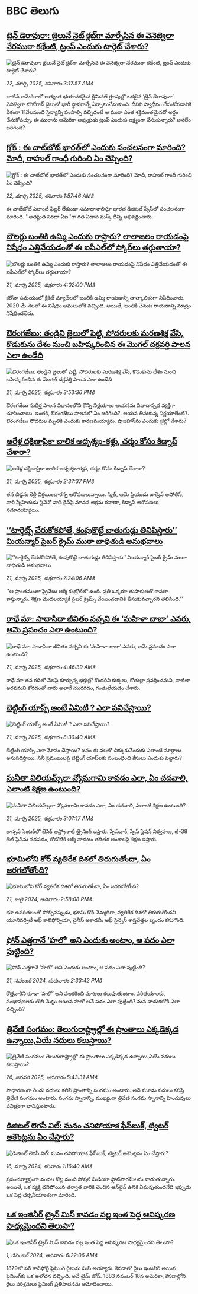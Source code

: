 # BBC తెలుగు## [ట్రెన్ డెరావురా: జైలునే నైట్ క్లబ్‌గా మార్చేసిన ఈ వెనెజ్వెలా నేరముఠా కథేంటి, ట్రంప్‌ ఎందుకు టార్గెట్ చేశారు?](https://www.bbc.com/telugu/articles/c62zj6g5pnzo?at_campaign=githubrss)![ట్రెన్ డెరావురా: జైలునే నైట్ క్లబ్‌గా మార్చేసిన ఈ వెనెజ్వెలా నేరముఠా కథేంటి, ట్రంప్‌ ఎందుకు టార్గెట్ చేశారు?](https://ichef.bbci.co.uk/ace/standard/240/cpsprodpb/4ff3/live/521bcf50-02f6-11f0-a8b1-950887ddc6e5.jpg)_22, మార్చి 2025, శనివారం 3:17:57 AMకి_లాటిన్ అమెరికాలో అత్యంత భయానకమైన క్రిమినల్ గ్రూపుల్లో ఒకటైన ‘ట్రెన్ డెరావువా’ వెనిజ్వెలా టొకోరాన్ జైలులో భారీ స్థావరాన్నే ఏర్పాటుచేసుకుంది. దీనిని స్వాధీనం చేసుకోవడానికి ఏకంగా 11వేలమంది సైన్యాన్ని పంపాల్సి వచ్చిదంటే ఆ ముఠా ఎంత శక్తిమంతమైనదో అర్ధం చేసుకోవచ్చు. ఈ ముఠాను అమెరికా అధ్యక్షుడు ట్రంప్ ఎందుకు లక్ష్యంగా చేసుకున్నారు? అసలేం జరిగింది?## [గ్రోక్ : ఈ చాట్‌బోట్ భారత్‌లో ఎందుకు సంచలనంగా మారింది? మోదీ, రాహుల్ గాంధీ గురించి ఏం చెప్పింది?](https://www.bbc.com/telugu/articles/cjw2xdnl841o?at_campaign=githubrss)![గ్రోక్ : ఈ చాట్‌బోట్ భారత్‌లో ఎందుకు సంచలనంగా మారింది? మోదీ, రాహుల్ గాంధీ గురించి ఏం చెప్పింది?](https://ichef.bbci.co.uk/ace/standard/240/cpsprodpb/1e83/live/33d70730-06b6-11f0-9243-77895ccc72e4.jpg)_22, మార్చి 2025, శనివారం 1:57:46 AMకి_ఈ చాట్‌బోట్ ఎలాంటి ఫిల్టర్ లేకుండా సమాధానాలిస్తూ భారత డిజిటల్ స్పేస్‌లో సంచలనంగా మారింది. ''అత్యంత సరదా ఏఐ''గా గత ఏడాది మస్క్ దీన్ని అభివర్ణించారు.## [బౌలర్లు బంతికి ఉమ్మి ఎందుకు రాస్తారు? లాలాజలం రాయడంపై నిషేధం ఎత్తివేయడంతో ఈ ఐపీఎల్‌లో స్కోర్‌లు తగ్గుతాయా?](https://www.bbc.com/telugu/articles/cddyj6qmvd5o?at_campaign=githubrss)![బౌలర్లు బంతికి ఉమ్మి ఎందుకు రాస్తారు? లాలాజలం రాయడంపై నిషేధం ఎత్తివేయడంతో ఈ ఐపీఎల్‌లో స్కోర్‌లు తగ్గుతాయా?](https://ichef.bbci.co.uk/ace/standard/240/cpsprodpb/34be/live/839c5cf0-066d-11f0-ad4c-cd9f741f54fe.jpg)_21, మార్చి 2025, శుక్రవారం 4:02:00 PMకి_కరోనా సమయంలో క్రికెట్ మ్యాచ్‌లలో బంతికి ఉమ్మి రాయడాన్ని తాత్కాలికంగా నిషేధించారు. 2020 మే నెలలో ఈ నిషేధం అమలులోకి వచ్చింది. అయితే, బంతికి చెమట రాయడాన్ని మాత్రం నిషేధించలేదు.## [ఔరంగజేబు: తండ్రిని జైలులో పెట్టి, సోదరులకు మరణశిక్ష వేసి, కొడుకును దేశం నుంచి బహిష్కరించిన ఈ మొగల్ చక్రవర్తి పాలన ఎలా ఉండేది](https://www.bbc.com/telugu/articles/cq5z194ezp4o?at_campaign=githubrss)![ఔరంగజేబు: తండ్రిని జైలులో పెట్టి, సోదరులకు మరణశిక్ష వేసి, కొడుకును దేశం నుంచి బహిష్కరించిన ఈ మొగల్ చక్రవర్తి పాలన ఎలా ఉండేది](https://ichef.bbci.co.uk/ace/standard/240/cpsprodpb/baf0/live/6d9710b0-0598-11f0-94d4-6f954f5dcfa3.png)_21, మార్చి 2025, శుక్రవారం 3:53:36 PMకి_ఔరంగజేబు సుదీర్ఘ పాలన విధానంలోని కొన్ని నిర్ణయాలు ఆయనను వివాదాస్పద వ్యక్తిగా చూపించాయి. ఇంతకీ, ఔరంగజేబు పాలనలో ఏం జరిగింది?. ఆయన తీసుకున్న నిర్ణయాలేంటి?. ఔరంగజేబు సోదరుల మృతికి ఎందుకు కారణమయ్యారు. షాజహాన్‌ను ఎందుకు జైల్లో వేశారు?## [ఆరేళ్ల దక్షిణాఫ్రికా బాలిక అదృశ్యం-కళ్లు, చర్మం కోసం కిడ్నాప్ చేశారా?](https://www.bbc.com/telugu/articles/c1lp1vl9q37o?at_campaign=githubrss)![ఆరేళ్ల దక్షిణాఫ్రికా బాలిక అదృశ్యం-కళ్లు, చర్మం కోసం కిడ్నాప్ చేశారా?](https://ichef.bbci.co.uk/ace/standard/240/cpsprodpb/8005/live/bf144990-0655-11f0-88b7-5556e7b55c5e.jpg)_21, మార్చి 2025, శుక్రవారం 2:37:37 PMకి_తన బిడ్డను కెల్లీ విక్రయించారన్న ఆరోపణలున్నాయి.
స్మిత్, ఆమె ప్రియుడు జాక్వెన్ అపోలిస్, వారి స్నేహితుడు స్టీవెనో వాన్ రైన్‌పై మానవ అక్రమ రవాణా, కిడ్నాప్ ఆరోపణలు నమోదయ్యాయి.## [‘‘టార్గెట్స్ చేరుకోకపోతే, కంపుకొట్టే బాతుగుడ్లు తినిపిస్తారు’’ మియన్మార్ సైబర్ క్రైమ్ ముఠా బాధితుడి అనుభవాలు ](https://www.bbc.com/telugu/articles/c7vzyj13r23o?at_campaign=githubrss)![‘‘టార్గెట్స్ చేరుకోకపోతే, కంపుకొట్టే బాతుగుడ్లు తినిపిస్తారు’’ మియన్మార్ సైబర్ క్రైమ్ ముఠా బాధితుడి అనుభవాలు ](https://ichef.bbci.co.uk/ace/standard/240/cpsprodpb/6923/live/cbbc33e0-058a-11f0-a504-0b500df79877.jpg)_21, మార్చి 2025, శుక్రవారం 7:24:06 AMకి_''ఆ ప్రాంతమంతా ప్రైవేటు ఆర్మీ కంట్రోల్‌లో ఉంది. ప్రతి ఒక్కరూ తుపాకులతో కాపలా కాస్తున్నారు. శిక్షణ మొదలయ్యాకే సైబర్ క్రైమ్స్ చేయించడానికి తీసుకువచ్చారని  తెలిసింది.''## [రాధే మా: సాదాసీదా జీవితం నచ్చని ఈ ‘మహిళా బాబా’ ఎవరు, ఆమె ప్రపంచం ఎలా ఉంటుంది?](https://www.bbc.com/telugu/articles/c0rz2pkz54yo?at_campaign=githubrss)![రాధే మా: సాదాసీదా జీవితం నచ్చని ఈ ‘మహిళా బాబా’ ఎవరు, ఆమె ప్రపంచం ఎలా ఉంటుంది?](https://ichef.bbci.co.uk/ace/standard/240/cpsprodpb/dca3/live/9450d750-040c-11f0-94d4-6f954f5dcfa3.jpg)_21, మార్చి 2025, శుక్రవారం 4:46:39 AMకి_రాధే మా తన గదిలో నేలపై కూర్చున్న భక్తుల్లో కొందరిని  కుక్కలు, కోతుల్లా ప్రవర్తించమని, వాటిలా అరవమని  కోరడంతో వారు అలాగే మొరగడం, గంతులేయడం చేశారు.## [బెట్టింగ్ యాప్స్ అంటే ఏమిటీ ? ఎలా పనిచేస్తాయి?](https://www.bbc.com/telugu/articles/c241m5qjye0o?at_campaign=githubrss)![బెట్టింగ్ యాప్స్ అంటే ఏమిటీ ? ఎలా పనిచేస్తాయి?](https://ichef.bbci.co.uk/ace/standard/240/cpsprodpb/a2dd/live/5eab6b00-062e-11f0-9f16-1ba6f1332073.jpg)_21, మార్చి 2025, శుక్రవారం 8:30:40 AMకి_బెట్టింగ్ యాప్స్  ఎలా మోసం చేస్తాయి? జనం ఈ వలలో చిక్కుకునేందుకు ఎలాంటి మార్గాలు అనుసరిస్తాయి. సినీ ప్రముఖులపై బెట్టింగ్ యాప్‌లకు సంబంధించి కేసులు ఎందుకు పెట్టారు?## [సునీతా విలియమ్స్‌లా వ్యోమగామి కావడం ఎలా, ఏం  చదవాలి, ఎలాంటి శిక్షణ ఉంటుంది? ](https://www.bbc.com/telugu/articles/c1jpyep46nwo?at_campaign=githubrss)![సునీతా విలియమ్స్‌లా వ్యోమగామి కావడం ఎలా, ఏం  చదవాలి, ఎలాంటి శిక్షణ ఉంటుంది? ](https://ichef.bbci.co.uk/ace/standard/240/cpsprodpb/f364/live/f34316c0-0578-11f0-88b7-5556e7b55c5e.jpg)_21, మార్చి 2025, శుక్రవారం 3:07:17 AMకి_జాన్సన్ సెంటర్‌లో బేసిక్ ఆస్ట్రోనాట్ ట్రైనింగ్ ఇస్తారు.  స్పేస్‌వాక్, స్పేస్ స్టేషన్ నిర్వహణ, టీ-38 జెట్ ప్లేన్‌ను నడపడం, రోబోటిక్ ఆర్మ్‌ వాడటం తదితర అంశాలపై శిక్షణ ఇస్తారు.## [భూమిలోని కోర్ వ్యతిరేక దిశలో తిరుగుతోందా, ఏం జరగబోతోంది?](https://www.bbc.com/telugu/articles/crgr7rnd7g4o?at_campaign=githubrss)![భూమిలోని కోర్ వ్యతిరేక దిశలో తిరుగుతోందా, ఏం జరగబోతోంది?](https://ichef.bbci.co.uk/ace/standard/240/cpsprodpb/cc28/live/4457bc00-3ec3-11ef-b2f4-77406157b906.jpg)_21, జులై 2024, ఆదివారం 2:58:08 PMకి_భూ ఉపరితలంతో పోల్చినప్పుడు, భూమి కోర్ నెమ్మదిగా, వ్యతిరేక దిశలో తిరుగుతోందని యూనివర్సిటీ ఆఫ్ కాలిఫోర్నియా, చైనీస్ అకాడమీ ఆఫ్ సైన్సెస్‌ శాస్త్రవేత్తల బృందం కనుగొంది.## [ఫోన్ ఎత్తగానే ‘హలో’ అని ఎందుకు అంటాం, ఆ పదం ఎలా పుట్టింది?](https://www.bbc.com/telugu/articles/cgj7x7gdjq4o?at_campaign=githubrss)![ఫోన్ ఎత్తగానే ‘హలో’ అని ఎందుకు అంటాం, ఆ పదం ఎలా పుట్టింది?](https://ichef.bbci.co.uk/ace/standard/240/cpsprodpb/0618/live/7a20ebb0-a807-11ef-b21e-5359bd56d02f.jpg)_21, నవంబర్ 2024, గురువారం 2:33:42 PMకి_కొత్తవారిని కూడా ‘హలో’ అని పలకరించి మాటలు కలుపుతుంటాం.  పరిచయాలకు, సంభాషణలకు తొలి మెట్టు అయిన హలో అనే పదం ఎలా పుట్టింది? మన వాడుకలోకి ఎలా వచ్చింది?## [త్రివేణి సంగమం: తెలుగురాష్ట్రాల్లో ఈ ప్రాంతాలు ఎక్కడెక్కడ ఉన్నాయి,ఏయే నదులు కలుస్తాయి? ](https://www.bbc.com/telugu/articles/cz7elrr17jeo?at_campaign=githubrss)![త్రివేణి సంగమం: తెలుగురాష్ట్రాల్లో ఈ ప్రాంతాలు ఎక్కడెక్కడ ఉన్నాయి,ఏయే నదులు కలుస్తాయి? ](https://ichef.bbci.co.uk/ace/standard/240/cpsprodpb/9dad/live/7f50e780-da42-11ef-a37f-eba91255dc3d.jpg)_26, జనవరి 2025, ఆదివారం 5:43:31 AMకి_సాధారణంగా రెండు నదులు కలిసే ప్రాంతాన్ని సంగమం అంటారు. అదే మూడు నదులు కలిస్తే త్రివేణి సంగమం అంటారు. సంగమ స్నానాన్ని, ముఖ్యంగా త్రివేణి సంగమ స్నానాన్ని హిందువులు పవిత్రంగా భావిస్తుంటారు.## [డిజిటల్ లెగసీ విల్: మనం చనిపోయాక ఫేస్‌బుక్, ట్విటర్‌ అకౌంట్లను ఏం చేస్తారు?](https://www.bbc.com/telugu/articles/cx0zl1qeyq2o?at_campaign=githubrss)![డిజిటల్ లెగసీ విల్: మనం చనిపోయాక ఫేస్‌బుక్, ట్విటర్‌ అకౌంట్లను ఏం చేస్తారు?](https://ichef.bbci.co.uk/ace/standard/240/cpsprodpb/bea2/live/2323ffd0-e2d4-11ee-9410-0f893255c2a0.jpg)_16, మార్చి 2024, శనివారం 1:16:40 AMకి_ప్రపంచవ్యాప్తంగా వందల కోట్ల మంది సోషల్ మీడియా ఫ్లాట్‌ఫారమ్‌లను వాడుతున్నారు. అయితే, ఒక వ్యక్తి చనిపోయిన తర్వాత వారికి చెందిన ఆన్‌లైన్ ఉనికి ఏమవుతుందనేది ఇప్పుడు ఒక పెద్ద చర్చనీయాంశంగా మారింది.## [ఒక ఇంజినీర్ ట్రైన్ మిస్ కావడం వల్ల ఇంత పెద్ద ఆవిష్కరణ సాధ్యమైందని తెలుసా?](https://www.bbc.com/telugu/articles/c774y4mdrgdo?at_campaign=githubrss)![ఒక ఇంజినీర్ ట్రైన్ మిస్ కావడం వల్ల ఇంత పెద్ద ఆవిష్కరణ సాధ్యమైందని తెలుసా?](https://ichef.bbci.co.uk/ace/standard/240/cpsprodpb/d07c/live/d2f92490-ab19-11ef-8264-5f9791599833.jpg)_1, డిసెంబర్ 2024, ఆదివారం 6:22:06 AMకి_1879లో సర్ శాన్‌ఫోర్డ్ ఫ్లెమింగ్ రైలును మిస్ అయ్యారు. కెనడాలో రైలు ఇంజనీర్ అయిన ఫ్లెమింగ్‌కు ఒక ఆలోచన వచ్చింది. అదే టైమ్ జోన్‌. 
1883 నవంబర్ 18న అమెరికా, కెనడాల్లోని రైలు పరిశ్రమలు ఫ్లెమింగ్ ప్రతిపాదనను ఆమోదించాయి.